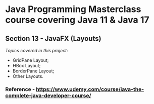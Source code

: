 # Java Programming Masterclass course covering Java 11 & Java 17

## Section 13 - JavaFX (Layouts)

*Topics covered in this project*:

- GridPane Layout;
- HBox Layout;
- BorderPane Layout;
- Other Layouts.


### Reference - <https://www.udemy.com/course/java-the-complete-java-developer-course/>